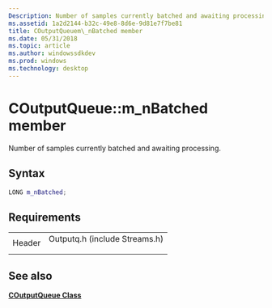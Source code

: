 ```yaml
---
Description: Number of samples currently batched and awaiting processing.
ms.assetid: 1a2d2144-b32c-49e8-8d6e-9d81e7f7be81
title: COutputQueuem\_nBatched member
ms.date: 05/31/2018
ms.topic: article
ms.author: windowssdkdev
ms.prod: windows
ms.technology: desktop
---
```


# COutputQueue::m\_nBatched member

Number of samples currently batched and awaiting processing.

## Syntax


```C++
LONG m_nBatched;
```



## Requirements



|                   |                                                                                                          |
|-------------------|----------------------------------------------------------------------------------------------------------|
| Header<br/> | <dl> <dt>Outputq.h (include Streams.h)</dt> </dl> |



## See also

<dl> <dt>

[**COutputQueue Class**](coutputqueue.md)
</dt> </dl>

 

 




